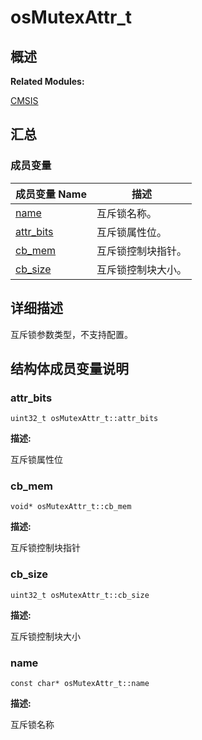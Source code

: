 # osMutexAttr_t


## **概述**

**Related Modules:**

[CMSIS](_c_m_s_i_s-_r_t_o_s.md)


## **汇总**


### 成员变量

  | 成员变量&nbsp;Name | 描述 | 
| -------- | -------- |
| [name](#name) | 互斥锁名称。 | 
| [attr_bits](#attr_bits) | 互斥锁属性位。 | 
| [cb_mem](#cb_mem) | 互斥锁控制块指针。 | 
| [cb_size](#cb_size) | 互斥锁控制块大小。 | 


## **详细描述**

互斥锁参数类型，不支持配置。


## **结构体成员变量说明**


### attr_bits

  
```
uint32_t osMutexAttr_t::attr_bits
```

**描述:**

互斥锁属性位


### cb_mem

  
```
void* osMutexAttr_t::cb_mem
```

**描述:**

互斥锁控制块指针


### cb_size

  
```
uint32_t osMutexAttr_t::cb_size
```

**描述:**

互斥锁控制块大小


### name

  
```
const char* osMutexAttr_t::name
```

**描述:**

互斥锁名称
